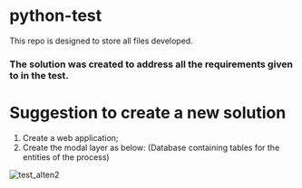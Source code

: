 # python-test
This repo is designed to store all files developed.

### The solution was created to address all the requirements given to in the test.
# Suggestion to create a new solution 
1. Create a web application;
2. Create the modal layer as below: (Database containing tables for the entities of the process) 

![test_alten2](https://user-images.githubusercontent.com/67196397/185820216-69621712-61a3-4197-9f9c-a80e54c818d5.png)
